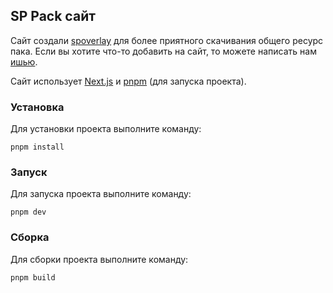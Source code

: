 ## SP Pack сайт

Сайт создали [spoverlay](https://spoverlay.ru) для более приятного скачивания общего ресурс пака. Если вы хотите что-то добавить на сайт, то можете написать нам [ишью](https://github.com/spoverlay/sp-pack/issues).

Сайт использует [Next.js](https://nextjs.org/) и [pnpm](https://pnpm.io/) (для запуска проекта).

### Установка
Для установки проекта выполните команду:
```
pnpm install
```
### Запуск
Для запуска проекта выполните команду:
```
pnpm dev
```
### Сборка
Для сборки проекта выполните команду:
```
pnpm build
```